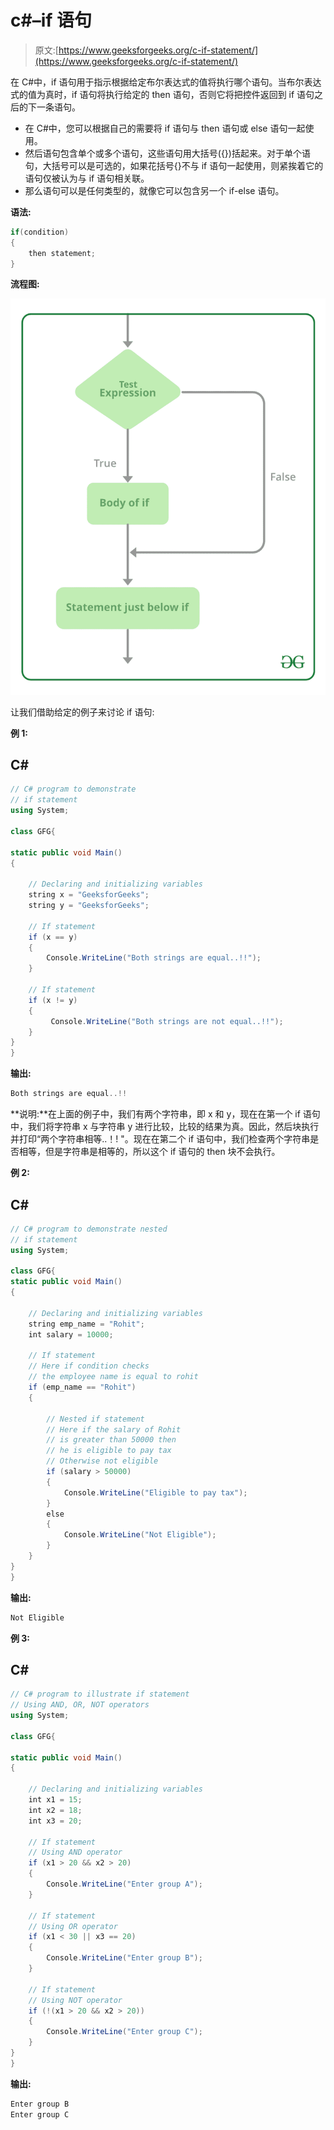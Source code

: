# c#–if 语句

> 原文:[https://www.geeksforgeeks.org/c-if-statement/](https://www.geeksforgeeks.org/c-if-statement/)

在 C#中，if 语句用于指示根据给定布尔表达式的值将执行哪个语句。当布尔表达式的值为真时，if 语句将执行给定的 then 语句，否则它将把控件返回到 if 语句之后的下一条语句。

*   在 C#中，您可以根据自己的需要将 if 语句与 then 语句或 else 语句一起使用。
*   然后语句包含单个或多个语句，这些语句用大括号({})括起来。对于单个语句，大括号可以是可选的，如果花括号{}不与 if 语句一起使用，则紧挨着它的语句仅被认为与 if 语句相关联。
*   那么语句可以是任何类型的，就像它可以包含另一个 if-else 语句。

**语法:**

```cs
if(condition)
{
    then statement;
}

```

**流程图:**

![C#-if-Statement](img/c775c3adf603251dd214db13e5675164.png)

让我们借助给定的例子来讨论 if 语句:

**例 1:**

## C#

```cs
// C# program to demonstrate
// if statement
using System;

class GFG{

static public void Main()
{

    // Declaring and initializing variables
    string x = "GeeksforGeeks";
    string y = "GeeksforGeeks";

    // If statement
    if (x == y)
    {
        Console.WriteLine("Both strings are equal..!!");
    }

    // If statement
    if (x != y)
    {
         Console.WriteLine("Both strings are not equal..!!");
    }
}
}
```

**输出:**

```cs
Both strings are equal..!!

```

**说明:**在上面的例子中，我们有两个字符串，即 x 和 y，现在在第一个 if 语句中，我们将字符串 x 与字符串 y 进行比较，比较的结果为真。因此，然后块执行并打印“两个字符串相等..！! "。现在在第二个 if 语句中，我们检查两个字符串是否相等，但是字符串是相等的，所以这个 if 语句的 then 块不会执行。

**例 2:**

## C#

```cs
// C# program to demonstrate nested
// if statement 
using System;

class GFG{
static public void Main()
{

    // Declaring and initializing variables
    string emp_name = "Rohit";
    int salary = 10000;

    // If statement
    // Here if condition checks 
    // the employee name is equal to rohit
    if (emp_name == "Rohit")
    {

        // Nested if statement
        // Here if the salary of Rohit 
        // is greater than 50000 then 
        // he is eligible to pay tax
        // Otherwise not eligible
        if (salary > 50000)
        {
            Console.WriteLine("Eligible to pay tax");
        }
        else
        {
            Console.WriteLine("Not Eligible");
        }
    }
}
}
```

**输出:**

```cs
Not Eligible

```

**例 3:**

## C#

```cs
// C# program to illustrate if statement 
// Using AND, OR, NOT operators
using System;

class GFG{

static public void Main()
{

    // Declaring and initializing variables
    int x1 = 15;
    int x2 = 18;
    int x3 = 20;

    // If statement
    // Using AND operator
    if (x1 > 20 && x2 > 20)
    {
        Console.WriteLine("Enter group A");
    }

    // If statement
    // Using OR operator
    if (x1 < 30 || x3 == 20)
    {
        Console.WriteLine("Enter group B");
    }

    // If statement
    // Using NOT operator
    if (!(x1 > 20 && x2 > 20))
    {
        Console.WriteLine("Enter group C");
    }
}
}
```

**输出:**

```cs
Enter group B
Enter group C

```